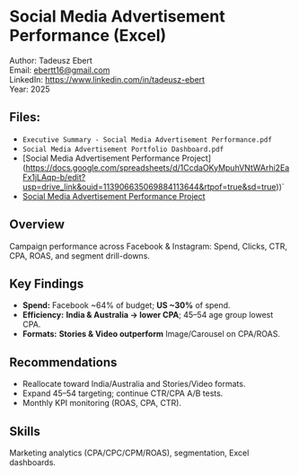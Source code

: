 # Social Media Advertisement Performance (Excel)

Author: Tadeusz Ebert  
Email: ebertt16@gmail.com  
LinkedIn: https://www.linkedin.com/in/tadeusz-ebert  
Year: 2025  

## **Files:**
- `Executive Summary - Social Media Advertisement Performance.pdf`
- `Social Media Advertisement Portfolio Dashboard.pdf`
- [Social Media Advertisement Performance Project] (https://docs.google.com/spreadsheets/d/1CcdaOKyMpuhVNtWArhi2EaFx1jLAqp-b/edit?usp=drive_link&ouid=113906635069884113644&rtpof=true&sd=true))`
- [Social Media Advertisement Performance Project](https://docs.google.com/spreadsheets/d/1CcdaOKyMpuhVNtWArhi2EaFx1jLAqp-b/edit)
  

## Overview
Campaign performance across Facebook & Instagram: Spend, Clicks, CTR, CPA, ROAS, and segment drill-downs.

## Key Findings
- **Spend:** Facebook ~64% of budget; **US ~30%** of spend.
- **Efficiency:** **India & Australia → lower CPA**; 45–54 age group lowest CPA.
- **Formats:** **Stories & Video outperform** Image/Carousel on CPA/ROAS.

## Recommendations
- Reallocate toward India/Australia and Stories/Video formats.
- Expand 45–54 targeting; continue CTR/CPA A/B tests.
- Monthly KPI monitoring (ROAS, CPA, CTR).

## Skills
Marketing analytics (CPA/CPC/CPM/ROAS), segmentation, Excel dashboards.
